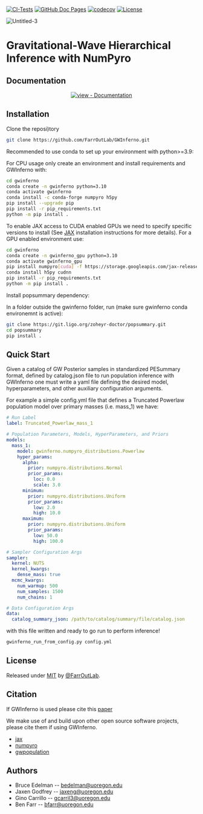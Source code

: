 [![CI-Tests](https://github.com/FarrOutLab/GWInferno/actions/workflows/ci-tests.yml/badge.svg)](https://github.com/FarrOutLab/GWInferno/actions/workflows/ci-tests.yml)
[![GitHub Doc Pages](https://github.com/FarrOutLab/GWInferno/actions/workflows/docs-gh-pages.yml/badge.svg)](https://github.com/FarrOutLab/GWInferno/actions/workflows/docs-gh-pages.yml)
[![codecov](https://codecov.io/gh/FarrOutLab/GWInferno/branch/main/graph/badge.svg?token=PLXM4211S3)](https://codecov.io/gh/FarrOutLab/GWInferno)
[![License](https://img.shields.io/badge/License-MIT-blue)](#license)


![Untitled-3](https://github.com/FarrOutLab/GWInferno/assets/80279129/a0b90bd3-5d9e-48a3-a977-134f588fdec3)


# Gravitational-Wave Hierarchical Inference with NumPyro

## Documentation

<div align="center">

[![view - Documentation](https://img.shields.io/badge/view-Documentation-blue?style=for-the-badge)](https://farroutlab.github.io/GWInferno/)

</div>

## Installation

Clone the reposi)tory

```bash
git clone https://github.com/FarrOutLab/GWInferno.git
```

Recommended to use conda to set up your environment with python>=3.9:

For CPU usage only create an environment and install requirements and GWInferno with:

```bash
cd gwinferno
conda create -n gwinferno python=3.10
conda activate gwinferno
conda install -c conda-forge numpyro h5py 
pip install --upgrade pip
pip install -r pip_requirements.txt
python -m pip install .
```

To enable JAX access to CUDA enabled GPUs we need to specify specific versions to install (See [JAX](https://github.com/google/jax) installation instructions for more details). For a GPU enabled environment use:

```bash
cd gwinferno
conda create -n gwinferno_gpu python=3.10
conda activate gwinferno_gpu
pip install numpyro[cuda] -f https://storage.googleapis.com/jax-releases/jax_cuda_releases.html
conda install h5py cudnn
pip install -r pip_requirements.txt
python -m pip install .
```

Install popsummary dependency:

In a folder outside the gwinferno folder, run (make sure gwinferno conda environemnt is active):

```bash
git clone https://git.ligo.org/zoheyr-doctor/popsummary.git
cd popsummary
pip install .
```

## Quick Start
Given a catalog of GW Posterior samples in standardized PESummary format, defined by catalog.json file to run population inference with GWInferno one must write a yaml file defining the desired model, hyperparameters, and other auxiliary configuration arguments. 

For example a simple config.yml file that defines a Truncated Powerlaw population model over primary masses (i.e. mass_1) we have:

```yaml
# Run Label
label: Truncated_Powerlaw_mass_1

# Population Parameters, Models, HyperParameters, and Priors
models:
  mass_1:
    model: gwinferno.numpyro_distributions.Powerlaw
    hyper_params:
      alpha:
        prior: numpyro.distributions.Normal
        prior_params:
          loc: 0.0
          scale: 3.0
      minimum:
        prior: numpyro.distributions.Uniform
        prior_params:
          low: 2.0
          high: 10.0
      maximum:
        prior: numpyro.distributions.Uniform
        prior_params:
          low: 50.0
          high: 100.0

# Sampler Configuration Args
sampler:
  kernel: NUTS
  kernel_kwargs:
    dense_mass: true
  mcmc_kwargs:
    num_warmup: 500
    num_samples: 1500
    num_chains: 1

# Data Configuration Args
data:
  catalog_summary_json: /path/to/catalog/summary/file/catalog.json
```

with this file written and ready to go run to perform inference!

```bash
gwinferno_run_from_config.py config.yml
```

## License 

Released under [MIT](/LICENSE.md) by [@FarrOutLab](https://github.com/FarrOutLab).

## Citation

If GWInferno is used please cite this [paper](https://arxiv.org/abs/2210.12834)

We make use of and build upon other open source software projects, please cite them if using GWInferno.

- [jax](https://github.com/google/jax)
- [numpyro](https://github.com/pyro-ppl/numpyro)
- [gwpopulation](https://github.com/ColmTalbot/gwpopulation)

## Authors

- Bruce Edelman -- bedelman@uoregon.edu
- Jaxen Godfrey -- jaxeng@uoregon.edu
- Gino Carrillo -- gcarril3@uoregon.edu
- Ben Farr -- bfarr@uoregon.edu
